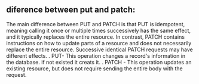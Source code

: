 <h2>diference between put and patch: </h2>


The main difference between PUT and PATCH is that PUT is idempotent, meaning calling it once or multiple times successively has the same effect, and it typically replaces the entire resource. In contrast, PATCH contains instructions on how to update parts of a resource and does not necessarily replace the entire resource. Successive identical PATCH requests may have different effects.
.  PUT- This operation changes a record's information in the database. if not existed it creats it. 
. PATCH - This operation updates an existing resource, but does not require sending the entire body with the request.
